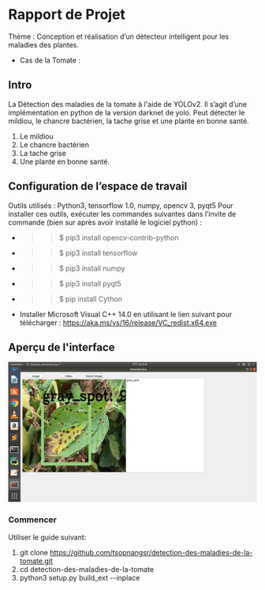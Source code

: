 # Rapport de Projet
Thème : Conception et réalisation d’un détecteur intelligent pour les maladies des plantes.
-	Cas de la Tomate :
## Intro
La Détection des maladies de la tomate à l'aide de YOLOv2. Il s’agit d’une implémentation en python de la version darknet de yolo.
Peut détecter le mildiou, le chancre bactérien, la tache grise et une plante en bonne santé. 
1.	Le mildiou 
2.	Le chancre bactérien 
3.	La tache grise 
4.	Une plante en bonne santé. 

## Configuration de l’espace de travail
Outils utilisés : Python3, tensorflow 1.0, numpy, opencv 3, pyqt5
Pour installer ces outils, exécuter les commandes suivantes dans l’invite de commande (bien sur après avoir installé le logiciel python) :
* >> $ pip3 install opencv-contrib-python 
* >> $ pip3 install tensorflow 
* >> $ pip3 install numpy 
* >> $ pip3 install pyqt5
* >> $ pip install Cython
* Installer Microsoft Visual C++ 14.0 en utilisant le lien suivant pour télécharger : https://aka.ms/vs/16/release/VC_redist.x64.exe 


## Aperçu de l'interface
<p align="center"> <img src="gray_spot.png"/> </p>


### Commencer

Utiliser le guide suivant: 

1.  git clone https://github.com/tsopnangsr/detection-des-maladies-de-la-tomate.git
2.  cd detection-des-maladies-de-la-tomate
3.  python3 setup.py build_ext --inplace
   



